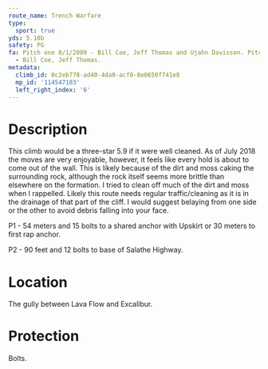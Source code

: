 ```yaml
---
route_name: Trench Warfare
type:
  sport: true
yds: 5.10b
safety: PG
fa: Pitch one 8/1/2009 - Bill Coe, Jeff Thomas and Ujahn Davisson. Pitch two 11/1/2009
  - Bill Coe, Jeff Thomas.
metadata:
  climb_id: 0c2eb778-ad40-4da0-acf0-8e0650f741e8
  mp_id: '114547103'
  left_right_index: '6'
---
```

# Description
This climb would be a three-star 5.9 if it were well cleaned. As of July 2018 the moves are very enjoyable, however, it feels like every hold is about to come out of the wall. This is likely because of the dirt and moss caking the surrounding rock, although the rock itself seems more brittle than elsewhere on the formation. I tried to clean off much of the dirt and moss when I rappelled. Likely this route needs regular traffic/cleaning as it is in the drainage of that part of the cliff. I would suggest belaying from one side or the other to avoid debris falling into your face.

P1 - 54 meters and 15 bolts to a shared anchor with Upskirt or 30 meters to first rap anchor.

P2 - 90 feet and 12 bolts to base of Salathe Highway.

# Location
The gully between Lava Flow and Excalibur.

# Protection
Bolts.
